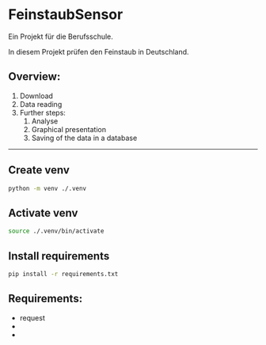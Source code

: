 # FeinstaubSensor

Ein Projekt für die Berufsschule.

In diesem Projekt prüfen den Feinstaub in Deutschland.

## Overview:
1. Download
2. Data reading
3. Further steps:
   1. Analyse
   2. Graphical presentation
   3. Saving of the data in a database

***

## Create venv

```sh
python -m venv ./.venv
```

## Activate venv

```sh
source ./.venv/bin/activate 
```

## Install requirements

```bash
pip install -r requirements.txt
```

## Requirements:
- request
-
-
